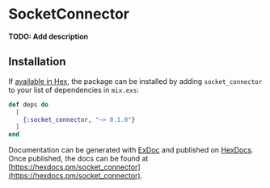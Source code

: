 # SocketConnector

**TODO: Add description**

## Installation

If [available in Hex](https://hex.pm/docs/publish), the package can be installed
by adding `socket_connector` to your list of dependencies in `mix.exs`:

```elixir
def deps do
  [
    {:socket_connector, "~> 0.1.0"}
  ]
end
```

Documentation can be generated with [ExDoc](https://github.com/elixir-lang/ex_doc)
and published on [HexDocs](https://hexdocs.pm). Once published, the docs can
be found at [https://hexdocs.pm/socket_connector](https://hexdocs.pm/socket_connector).

